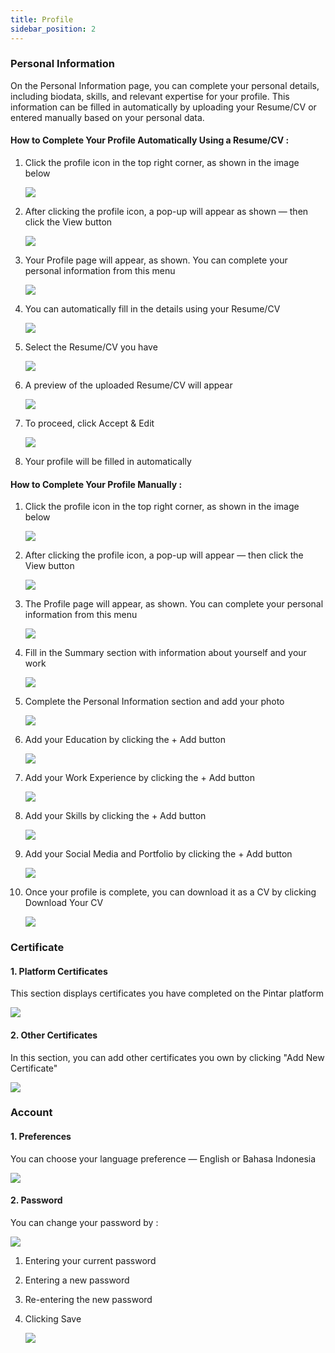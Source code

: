 ```yaml
---
title: Profile
sidebar_position: 2
---
```

### **Personal Information**

On the Personal Information page, you can complete your personal details, including biodata, skills, and relevant expertise for your profile. This information can be filled in automatically by uploading your Resume/CV or entered manually based on your personal data.

#### **How to Complete Your Profile Automatically Using a Resume/CV :**

1. Click the profile icon in the top right corner, as shown in the image below

   ![](/img/profile-eng-opportunity-1.jpg)
2. After clicking the profile icon, a pop-up will appear as shown — then click the View button

   ![](/img/profile-eng-opportunity-2.jpg)
3. Your Profile page will appear, as shown. You can complete your personal information from this menu

   ![](/img/profile-eng-opportunity-12.jpg)
4. You can automatically fill in the details using your Resume/CV

   ![](/img/profile-eng-opportunity-3.jpg)
5. Select the Resume/CV you have

   ![](/img/profile-eng-opportunity-4.jpg)
6. A preview of the uploaded Resume/CV will appear

   ![](/img/profile-eng-opportunity-5.jpg)
7. To proceed, click Accept & Edit

   ![](/img/profile-eng-opportunity-6.jpg)
8. Your profile will be filled in automatically



#### **How to Complete Your Profile Manually :**

1. Click the profile icon in the top right corner, as shown in the image below

   ![](/img/profile-eng-opportunity-1.jpg)
2. After clicking the profile icon, a pop-up will appear — then click the View button

   ![](/img/profile-eng-opportunity-2.jpg)
3. The Profile page will appear, as shown. You can complete your personal information from this menu

   ![](/img/profile-eng-opportunity-12.jpg)
4. Fill in the Summary section with information about yourself and your work

   ![](/img/profile-eng-3.jpg)
5. Complete the Personal Information section and add your photo

   ![](/img/profile-eng-4.jpg)
6. Add your Education by clicking the + Add button

   ![](/img/profile-eng-5.jpg)
7. Add your Work Experience by clicking the + Add button

   ![](/img/profile-eng-6.jpg)
8. Add your Skills by clicking the + Add button

   ![](/img/profile-eng-7.jpg)
9. Add your Social Media and Portfolio by clicking the + Add button

   ![](/img/profile-eng-8.jpg)
10. Once your profile is complete, you can download it as a CV by clicking Download Your CV

    ![](/img/profile-eng-9.jpg)



### **Certificate**

#### **1. Platform Certificates**

This section displays certificates you have completed on the Pintar platform

![](/img/profile-eng-opportunity-7.jpg)

#### **2. Other Certificates**

In this section, you can add other certificates you own by clicking "Add New Certificate"

![](/img/profile-eng-opportunity-8.jpg)

### **Account**

#### **1. Preferences**

You can choose your language preference — English or Bahasa Indonesia

![](/img/profile-eng-opportunity-9.jpg)

#### **2. Password**

You can change your password by :

![](/img/profile-eng-opportunity-10.jpg)

1. Entering your current password
2. Entering a new password
3. Re-entering the new password
4. Clicking Save

   ![](/img/profile-eng-opportunity-11.jpg)
